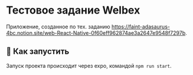 # Тестовое задание Welbex

Приложение, созданное по тех. заданию https://faint-adasaurus-4bc.notion.site/web-React-Native-0f60eff962874ae3a2647e9548f7297b.

## 🚀 Как запустить

Запуск проекта происходит через expo, командой `npm run start`.


